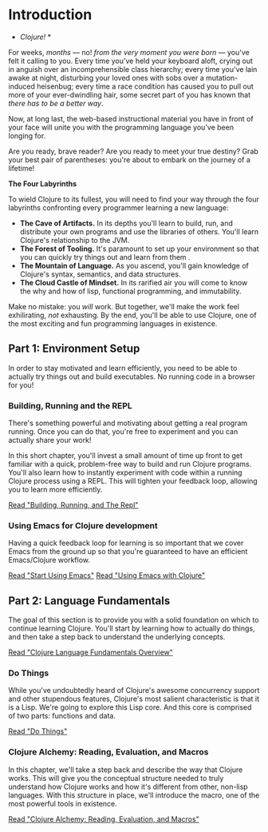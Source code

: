 
# Introduction

* *Clojure!* *

For weeks, *months* &mdash; no! *from the very moment you were born*
&mdash; you've felt it calling to you. Every time you've held your
keyboard aloft, crying out in anguish over an incomprehensible class
hierarchy; every time you've lain awake at night, disturbing your
loved ones with sobs over a mutation-induced heisenbug; every time a
race condition has caused you to pull out more of your ever-dwindling
hair, some secret part of you has known that *there has to be a better
way*.

Now, at long last, the web-based instructional material you have in
front of your face will unite you with the programming language you've
been longing for.

Are you ready, brave reader? Are you ready to meet your true destiny?
Grab your best pair of parentheses: you're about to embark on the
journey of a lifetime!

**The Four Labyrinths**

To wield Clojure to its fullest, you will need to find your way
through the four labyrinths confronting every programmer learning a
new language:

-   **The Cave of Artifacts.** In its depths you'll learn to build, run,
    and distribute your own programs and use the libraries of others.
    You'll learn Clojure's relationship to the JVM.
-   **The Forest of Tooling.** It's paramount to set up your environment
    so that you can quickly try things out and learn from them .
-   **The Mountain of Language.** As you ascend, you'll gain knowledge
    of Clojure's syntax, semantics, and data structures.
-   **The Cloud Castle of Mindset.** In its rarified air you will come
    to know the why and how of lisp, functional programming, and
    immutability.

Make no mistake: you *will* work. But together, we'll make the work
feel exhilirating, *not* exhausting. By the end, you'll be able to use
Clojure, one of the most exciting and fun programming languages in
existence.

## Part 1: Environment Setup

In order to stay motivated and learn efficiently, you need to be able
to actually try things out and build executables. No running code in a
browser for you!

### Building, Running and the REPL

There's something powerful and motivating about getting a real program
running. Once you can do that, you're free to experiment and you can
actually share your work!

In this short chapter, you'll invest a small amount of time up front
to get familiar with a quick, problem-free way to build and run
Clojure programs. You'll also learn how to instantly experiment with
code within a running Clojure process using a REPL. This will tighten
your feedback loop, allowing you to learn more efficiently.

[Read "Building, Running, and The Repl"](/getting-started/)

### Using Emacs for Clojure development

Having a quick feedback loop for learning is so important that we
cover Emacs from the ground up so that you're guaranteed to have an
efficient Emacs/Clojure workflow.

[Read "Start Using Emacs"](/basic-emacs/)
[Read "Using Emacs with Clojure"](/using-emacs-with-clojure/)

## Part 2: Language Fundamentals

The goal of this section is to provide you with a solid foundation on
which to continue learning Clojure. You'll start by learning how to
actually do things, and then take a step back to understand the
underlying concepts.

[Read "Clojure Language Fundamentals Overview"](/language-fundamentals-overview/)

### Do Things

While you've undoubtedly heard of Clojure's awesome concurrency
support and other stupendous features, Clojure's most salient
characteristic is that it is a Lisp. We're going to explore this Lisp
core. And this core is comprised of two parts: functions and data.

[Read "Do Things"](/do-things/)

### Clojure Alchemy: Reading, Evaluation, and Macros

In this chapter, we'll take a step back and describe the way that
Clojure works. This will give you the conceptual structure needed to
truly understand how Clojure works and how it's different from other,
non-lisp languages. With this structure in place, we'll introduce the
macro, one of the most powerful tools in existence.

[Read "Clojure Alchemy: Reading, Evaluation, and Macros"](/read-and-eval/)
